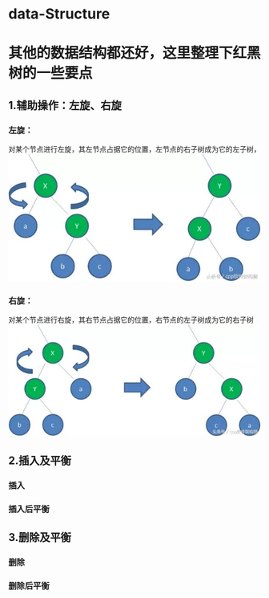 # data-Structure
# 其他的数据结构都还好，这里整理下红黑树的一些要点<br>
## 1.辅助操作：左旋、右旋
### 左旋：
对某个节点进行左旋，其左节点占据它的位置，左节点的右子树成为它的左子树，
![](https://github.com/yanshuhang/data-Structure/raw/master/img/rotateleft.jpg)
### 右旋：
对某个节点进行右旋，其右节点占据它的位置，右节点的左子树成为它的右子树
![](https://github.com/yanshuhang/data-Structure/raw/master/img/rotateright.jpg)
## 2.插入及平衡
### 插入
### 插入后平衡

## 3.删除及平衡
### 删除
### 删除后平衡
